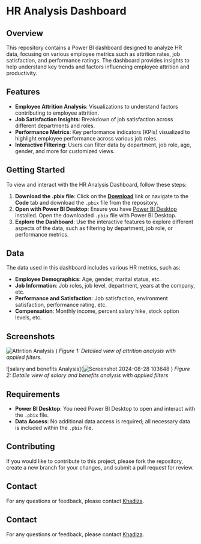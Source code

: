 # HR Analysis Dashboard

## Overview

This repository contains a Power BI dashboard designed to analyze HR data, focusing on various employee metrics such as attrition rates, job satisfaction, and performance ratings. The dashboard provides insights to help understand key trends and factors influencing employee attrition and productivity.

## Features

- **Employee Attrition Analysis**: Visualizations to understand factors contributing to employee attrition.
- **Job Satisfaction Insights**: Breakdown of job satisfaction across different departments and roles.
- **Performance Metrics**: Key performance indicators (KPIs) visualized to highlight employee performance across various job roles.
- **Interactive Filtering**: Users can filter data by department, job role, age, gender, and more for customized views.

## Getting Started

To view and interact with the HR Analysis Dashboard, follow these steps:

1. **Download the .pbix file**: Click on the [**Download**](./HR-Analysis-Dashboard.pbix) link or navigate to the **Code** tab and download the `.pbix` file from the repository.
2. **Open with Power BI Desktop**: Ensure you have [Power BI Desktop](https://powerbi.microsoft.com/desktop/) installed. Open the downloaded `.pbix` file with Power BI Desktop.
3. **Explore the Dashboard**: Use the interactive features to explore different aspects of the data, such as filtering by department, job role, or performance metrics.

## Data

The data used in this dashboard includes various HR metrics, such as:

- **Employee Demographics**: Age, gender, marital status, etc.
- **Job Information**: Job roles, job level, department, years at the company, etc.
- **Performance and Satisfaction**: Job satisfaction, environment satisfaction, performance rating, etc.
- **Compensation**: Monthly income, percent salary hike, stock option levels, etc.

## Screenshots


![Attrition Analysis](https://github.com/user-attachments/assets/dfe57322-5811-4d6d-af2b-bb478f999be1)
)
*Figure 1: Detailed view of attrition analysis with applied filters.*


![salary and benefits Analysis](![Screenshot 2024-08-28 103648](https://github.com/user-attachments/assets/6f132537-9b89-41d9-8870-7043909b207e)
)
*Figure 2: Detaile view of salary and benefits analysis with applied filters*

## Requirements

- **Power BI Desktop**: You need Power BI Desktop to open and interact with the `.pbix` file.
- **Data Access**: No additional data access is required; all necessary data is included within the `.pbix` file.

## Contributing

If you would like to contribute to this project, please fork the repository, create a new branch for your changes, and submit a pull request for review.


## Contact

For any questions or feedback, please contact [Khadiza](khadizasamia7@gmail.com).


## Contact

For any questions or feedback, please contact [Khadiza](mailto:your.email@example.com).


